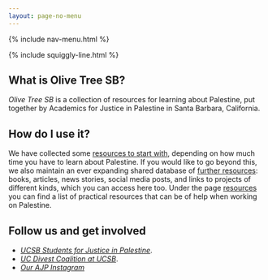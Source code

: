 ```yaml
---
layout: page-no-menu
---
```


{% include nav-menu.html %}

{% include squiggly-line.html %}

## What is Olive Tree SB?
*Olive Tree SB* is a collection of resources for learning about Palestine, put together by Academics for Justice in Palestine in Santa Barbara, California.

## How do I use it?

We have collected some [resources to start with](/learn), depending on how much time you have to learn about Palestine. If you would like to go beyond this, we also maintain an ever expanding shared database of [further resources](/learn): books, articles, news stories, social media posts, and links to projects of different kinds, which you can access here too. Under the page [resources](/resources) you can find a list of practical resources that can be of help when working on Palestine.

## Follow us and get involved
- [*UCSB Students for Justice in Palestine*](https://www.instagram.com/ucsbsjp/?hl=en).
- [*UC Divest Coalition at UCSB*](https://www.instagram.com/ucsbdivest/?ref=journal%20Instagram&hl=en).
- [*Our AJP Instagram*](https://www.instagram.com/ajp_ucsb/)
